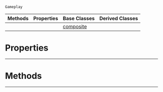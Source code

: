  `Gameplay`

|Methods|Properties|Base Classes|Derived Classes|
|---|---|---|---|
| | |[composite](https://github.com/dragonCASTjosh/PlasmaDocs/blob/master/code_reference/class_reference/composite.markdown)| |


 #  Properties


---  
 #  Methods


---  
 

 